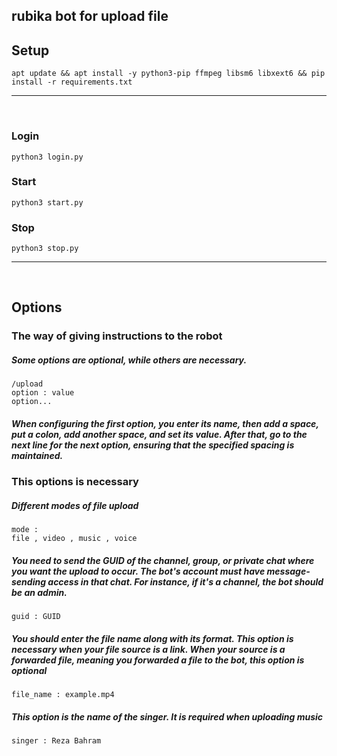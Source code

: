 ## rubika bot for upload file 

## Setup
```
apt update && apt install -y python3-pip ffmpeg libsm6 libxext6 && pip install -r requirements.txt
```
<hr>
</br>


### Login
```
python3 login.py
```
### Start
```
python3 start.py
```
### Stop
```
python3 stop.py
```
<hr>
</br>

## Options

### The way of giving instructions to the robot
##### Some options are optional, while others are necessary.

```
/upload
option : value
option...
```
##### When configuring the first option, you enter its name, then add a space, put a colon, add another space, and set its value. After that, go to the next line for the next option, ensuring that the specified spacing is maintained.


### This options is necessary

##### Different modes of file upload
```
mode : 
file , video , music , voice
```

##### You need to send the GUID of the channel, group, or private chat where you want the upload to occur. The bot's account must have message-sending access in that chat. For instance, if it's a channel, the bot should be an admin.
```
guid : GUID
```

##### You should enter the file name along with its format. This option is necessary when your file source is a link. When your source is a forwarded file, meaning you forwarded a file to the bot, this option is optional
```
file_name : example.mp4
```

##### This option is the name of the singer. It is required when uploading music
```
singer : Reza Bahram
```
